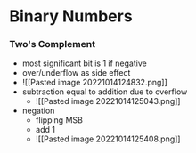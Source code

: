 # Binary Numbers
### Two's Complement
+ most significant bit is 1 if negative
+ over/underflow as side effect
+ ![[Pasted image 20221014124832.png]]
+ subtraction equal to addition due to overflow
	+ ![[Pasted image 20221014125043.png]]
+ negation
	+ flipping MSB
	+ add 1
	+ ![[Pasted image 20221014125408.png]]